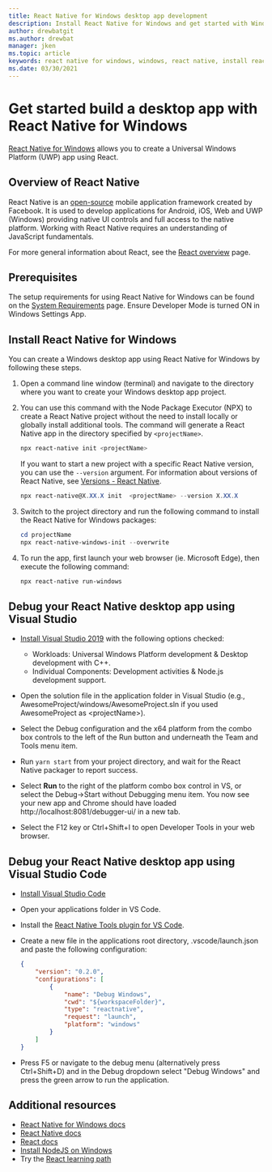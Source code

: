 ```yaml
---
title: React Native for Windows desktop app development
description: Install React Native for Windows and get started with Windows desktop app development using React Native components.
author: drewbatgit
ms.author: drewbat 
manager: jken
ms.topic: article
keywords: react native for windows, windows, react native, install react native on windows, install react native for windows, build a desktop app with react, create a windows app with react, react for desktop apps, npx react-native, react-native-windows-init 
ms.date: 03/30/2021
---
```


# Get started build a desktop app with React Native for Windows

[React Native for Windows](https://microsoft.github.io/react-native-windows) allows you to create a Universal Windows Platform (UWP) app using React.

## Overview of React Native

React Native is an [open-source](https://github.com/facebook/react-native) mobile application framework created by Facebook. It is used to develop applications for Android, iOS, Web and UWP (Windows) providing native UI controls and full access to the native platform. Working with React Native requires an understanding of JavaScript fundamentals.

For more general information about React, see the [React overview](./react-overview.md) page.

## Prerequisites

The setup requirements for using React Native for Windows can be found on the [System Requirements](https://microsoft.github.io/react-native-windows/docs/rnw-dependencies) page. Ensure Developer Mode is turned ON in Windows Settings App.

## Install React Native for Windows

You can create a Windows desktop app using React Native for Windows by following these steps.

1. Open a command line window (terminal) and navigate to the directory where you want to create your Windows desktop app project.
2. You can use this command with the Node Package Executor (NPX) to create a React Native project without the need to install locally or globally install additional tools. The  command will generate a React Native app in the directory specified by `<projectName>`.

    ```powershell
    npx react-native init <projectName>
    ```
    If you want to start a new project with a specific React Native version, you can use the `--version` argument. For information about versions of React Native, see [Versions - React Native](https://reactnative.dev/versions).
   
    ```powershell
    npx react-native@X.XX.X init  <projectName> --version X.XX.X
    ```

4. Switch to the project directory and run the following command to install the React Native for Windows packages:

    ```powershell
    cd projectName
    npx react-native-windows-init --overwrite
    ```

5. To run the app, first launch your web browser (ie. Microsoft Edge), then execute the following command:

    ```powershell
    npx react-native run-windows
    ```

## Debug your React Native desktop app using Visual Studio

- [Install Visual Studio 2019](/visualstudio/install/install-visual-studio) with the following options checked:
  - Workloads: Universal Windows Platform development & Desktop development with C++.
  - Individual Components: Development activities & Node.js development support.

- Open the solution file in the application folder in Visual Studio (e.g., AwesomeProject/windows/AwesomeProject.sln if you used AwesomeProject as \<projectName>).

- Select the Debug configuration and the x64 platform from the combo box controls to the left of the Run button and underneath the Team and Tools menu item.

- Run `yarn start` from your project directory, and wait for the React Native packager to report success.

- Select **Run** to the right of the platform combo box control in VS, or select the Debug->Start without Debugging menu item. You now see your new app and Chrome should have loaded http://localhost:8081/debugger-ui/ in a new tab.

- Select the F12 key or Ctrl+Shift+I to open Developer Tools in your web browser.

## Debug your React Native desktop app using Visual Studio Code

- [Install Visual Studio Code](https://code.visualstudio.com/download)
- Open your applications folder in VS Code.
- Install the [React Native Tools plugin for VS Code](https://marketplace.visualstudio.com/items?itemName=msjsdiag.vscode-react-native).
- Create a new file in the applications root directory, .vscode/launch.json and paste the following configuration:
    ```json
    {
        "version": "0.2.0",
        "configurations": [
            {
                "name": "Debug Windows",
                "cwd": "${workspaceFolder}",
                "type": "reactnative",
                "request": "launch",
                "platform": "windows"
            }
        ]
    }
    ```

- Press F5 or navigate to the debug menu (alternatively press Ctrl+Shift+D) and in the Debug dropdown select "Debug Windows" and press the green arrow to run the application.

## Additional resources

- [React Native for Windows docs](https://microsoft.github.io/react-native-windows/docs/getting-started)
- [React Native docs](https://reactnative.dev/docs/getting-started)
- [React docs](https://reactjs.org/)
- [Install NodeJS on Windows](./nodejs-on-windows.md)
- Try the [React learning path](/training/paths/react/)

